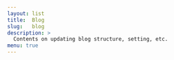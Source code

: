 ```yaml
---
layout: list
title:  Blog
slug:   blog
description: >
  Contents on updating blog structure, setting, etc.
menu: true
---
```

